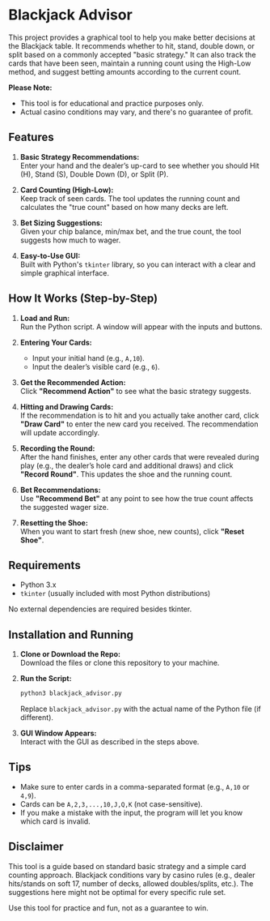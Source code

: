 # Blackjack Advisor

This project provides a graphical tool to help you make better decisions at the Blackjack table. It recommends whether to hit, stand, double down, or split based on a commonly accepted "basic strategy." It can also track the cards that have been seen, maintain a running count using the High-Low method, and suggest betting amounts according to the current count.

**Please Note:**  
- This tool is for educational and practice purposes only.  
- Actual casino conditions may vary, and there's no guarantee of profit.

## Features

1. **Basic Strategy Recommendations:**  
   Enter your hand and the dealer’s up-card to see whether you should Hit (H), Stand (S), Double Down (D), or Split (P).

2. **Card Counting (High-Low):**  
   Keep track of seen cards. The tool updates the running count and calculates the "true count" based on how many decks are left.

3. **Bet Sizing Suggestions:**  
   Given your chip balance, min/max bet, and the true count, the tool suggests how much to wager.

4. **Easy-to-Use GUI:**  
   Built with Python's `tkinter` library, so you can interact with a clear and simple graphical interface.

## How It Works (Step-by-Step)

1. **Load and Run:**  
   Run the Python script. A window will appear with the inputs and buttons.

2. **Entering Your Cards:**  
   - Input your initial hand (e.g., `A,10`).
   - Input the dealer’s visible card (e.g., `6`).

3. **Get the Recommended Action:**  
   Click **"Recommend Action"** to see what the basic strategy suggests.

4. **Hitting and Drawing Cards:**  
   If the recommendation is to hit and you actually take another card, click **"Draw Card"** to enter the new card you received. The recommendation will update accordingly.

5. **Recording the Round:**  
   After the hand finishes, enter any other cards that were revealed during play (e.g., the dealer’s hole card and additional draws) and click **"Record Round"**. This updates the shoe and the running count.

6. **Bet Recommendations:**  
   Use **"Recommend Bet"** at any point to see how the true count affects the suggested wager size.

7. **Resetting the Shoe:**  
   When you want to start fresh (new shoe, new counts), click **"Reset Shoe"**.

## Requirements

- Python 3.x
- `tkinter` (usually included with most Python distributions)

No external dependencies are required besides tkinter.

## Installation and Running

1. **Clone or Download the Repo:**  
   Download the files or clone this repository to your machine.

2. **Run the Script:**  
   ```bash
   python3 blackjack_advisor.py
   ```
   Replace `blackjack_advisor.py` with the actual name of the Python file (if different).

3. **GUI Window Appears:**  
   Interact with the GUI as described in the steps above.

## Tips

- Make sure to enter cards in a comma-separated format (e.g., `A,10` or `4,9`).  
- Cards can be `A,2,3,...,10,J,Q,K` (not case-sensitive).  
- If you make a mistake with the input, the program will let you know which card is invalid.

## Disclaimer

This tool is a guide based on standard basic strategy and a simple card counting approach. Blackjack conditions vary by casino rules (e.g., dealer hits/stands on soft 17, number of decks, allowed doubles/splits, etc.). The suggestions here might not be optimal for every specific rule set.

Use this tool for practice and fun, not as a guarantee to win.
